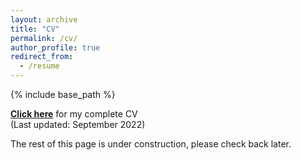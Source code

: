 ```yaml
---
layout: archive
title: "CV"
permalink: /cv/
author_profile: true
redirect_from:
  - /resume
---
```


{% include base_path %}

[**Click here**](/files/CV_Gaurav_Awasthi.pdf) for my complete CV \
(Last updated: September 2022)

The rest of this page is under construction, please check back later.
